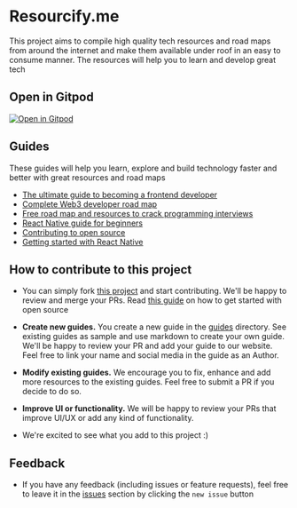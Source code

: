 # Resourcify.me

This project aims to compile high quality tech resources and road maps from around the internet and make them available under roof in an easy to consume manner. The resources will help you to learn and develop great tech


## Open in Gitpod

[![Open in Gitpod](https://gitpod.io/button/open-in-gitpod.svg)](https://gitpod.io/#https://github.com/ujjwalchadha8/resourcify.me)


## Guides

These guides will help you learn, explore and build technology faster and better with great resources and road maps

- [The ultimate guide to becoming a frontend developer](/guides/web-frontend-ultimate.md)
- [Complete Web3 developer road map](/guides/complete-web3-developer-guide)
- [Free road map and resources to crack programming interviews](/guides/crack-programming-interviews-ultimate.md)
- [React Native guide for beginners](/guides/react-native-beginner-guide.md)
- [Contributing to open source](/guides/open-source-contributions.md)
- [Getting started with React Native](/guides/react-native-beginner-guide)

## How to contribute to this project

- You can simply fork [this project](https://github.com/ujjwalchadha8/resourcify.me) and start contributing. We'll be happy to review and merge your PRs. Read [this guide](/guides/open-source-contributions.md) on how to get started with open source
  
- <b>Create new guides.</b>
  You create a new guide in the [guides](https://github.com/ujjwalchadha8/resourcify.me/tree/main/guides) directory. See existing guides as sample and use markdown to create your own guide. We'll be happy to review your PR and add your guide to our website.  
  Feel free to link your name and social media in the guide as an Author.
 
- <b>Modify existing guides.</b>
   We encourage you to fix, enhance and add more resources to the existing guides. Feel free to submit a PR if you decide to do so.

- <b>Improve UI or functionality.</b>
  We will be happy to review your PRs that improve UI/UX or add any kind of functionality. 

- We're excited to see what you add to this project :)

## Feedback

- If you have any feedback (including issues or feature requests), feel free to leave it in the [issues](https://github.com/ujjwalchadha8/resourcify.me/issues) section by clicking the `new issue` button

<!-- EXCLUDE-FROM-WEB -->
<!-- END-EXCLUDE -->
